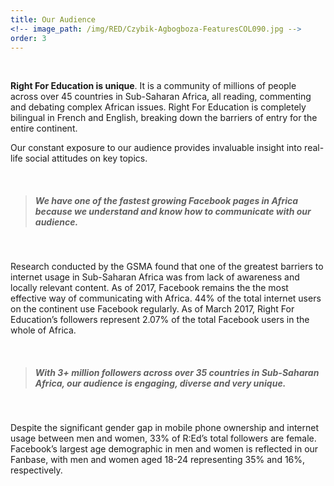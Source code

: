 ```yaml
---
title: Our Audience
<!-- image_path: /img/RED/Czybik-Agbogboza-FeaturesCOL090.jpg -->
order: 3
---
```



&nbsp;

**Right For Education is unique**. It is a community of millions of people across over 45 countries in Sub-Saharan Africa, all reading, commenting and debating complex African issues. Right For Education is completely bilingual in French and English, breaking down the barriers of entry for the entire continent.

Our constant exposure to our audience provides invaluable insight into real-life social attitudes on key topics.

&nbsp;

> ##### **We have one of the fastest growing Facebook pages in Africa because we understand and know how to communicate with our audience.**

&nbsp;

Research conducted by the GSMA found that one of the greatest barriers to internet usage in Sub-Saharan Africa was from lack of awareness and locally relevant content. As of 2017, Facebook remains the the most effective way of communicating with Africa. 44% of the total internet users on the continent use Facebook regularly. As of March 2017, Right For Education’s followers represent 2.07% of the total Facebook users in the whole of Africa.

&nbsp;

> ##### **With 3+ million followers across over 35 countries in Sub-Saharan Africa, our audience is engaging, diverse and very unique.**

&nbsp;

Despite the significant gender gap in mobile phone ownership and internet usage between men and women, 33% of R:Ed’s total followers are female. Facebook’s largest age demographic in men and women is reflected in our Fanbase, with men and women aged 18-24 representing 35% and 16%, respectively.